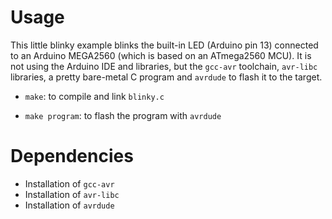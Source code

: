 # Usage

This little blinky example blinks the built-in LED (Arduino pin 13) connected to an Arduino MEGA2560 (which is based on an ATmega2560 MCU). It is not using the Arduino IDE and libraries, but the `gcc-avr` toolchain, `avr-libc` libraries, a pretty bare-metal C program and `avrdude` to flash it to the target.

* `make`: to compile and link `blinky.c`

* `make program`: to flash the program with `avrdude`

# Dependencies

* Installation of `gcc-avr`
* Installation of `avr-libc`
* Installation of `avrdude`

